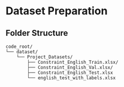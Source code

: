 # Dataset Preparation

## Folder Structure

```
code_root/
└── dataset/
    └── Project_Datasets/
        ├── Constraint_English_Train.xlsx/
        ├── Constraint_English_Val.xlsx/
        ├── Constraint_English_Test.xlsx
        └── english_test_with_labels.xlsx

```
